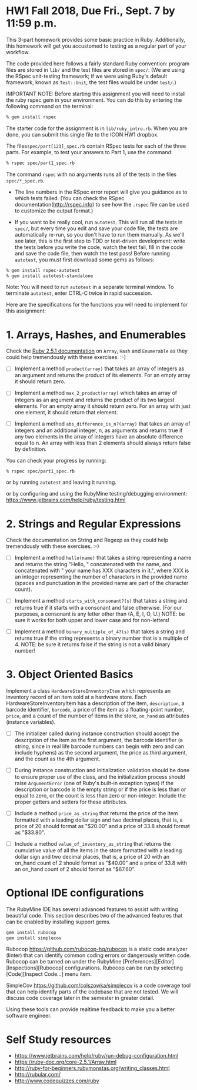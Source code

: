 HW1 Fall 2018, Due Fri., Sept. 7 by 11:59 p.m.
=============

This 3-part homework provides some basic practice in Ruby.  Additionally,
 this homework will get you accustomed to testing as a regular part of your workflow.

The code provided here follows a fairly standard Ruby convention: program
files are stored in `lib/` and the test files are stored in `spec/`.
(We are using the RSpec unit-testing framework; if we were using Ruby's default
framework, known as `Test::Unit`, the test files would be under
`test/`.)

IMPORTANT NOTE:
Before starting this assignment you will need to install the ruby rspec gem in
your environment.  You can do this by entering the following command on the terminal:

```bash
% gem install rspec
```

The starter code for the assignment is in `lib/ruby_intro.rb`. When you are done, you can
submit this single file to the ICON HW1 dropbox.


The files`spec/part[123]_spec.rb` contain RSpec tests for each of the three
parts.  For example, to test your answers to Part 1, use the command:

```bash
% rspec spec/part1_spec.rb
```

The command `rspec` with no arguments runs all of the tests in
the files `spec/*_spec.rb`.

* The line numbers in the RSpec error report will
give you guidance as to which tests failed.  (You can check the RSpec
documentation(http://rspec.info) to see how the `.rspec` file can be
used to customize the output format.)

* If you want to be really cool, run `autotest`.  This will run all the
tests in `spec/`, but every time you edit and save your code file, the
tests are automatically re-run, so you don't have to run them manually.
As we'll see later, this is the first step to TDD or test-driven
development: write the tests before you write the code, watch the test
fail, fill in the code and save the code file, then watch the test pass!
Before running `autotest`, you must first download some gems as follows:

```bash
% gem install rspec-autotest
% gem install autotest-standalone
```

Note: You will need to run `autotest` in a separate terminal window. To
terminate `autotest`, enter CTRL-C twice in rapid succession.

Here are the specifications for the functions you will need to implement
for this assignment:

# 1. Arrays, Hashes, and Enumerables

Check the [Ruby 2.5.1 documentation](http://ruby-doc.org) on `Array`,
`Hash` and `Enumerable` as they could help tremendously with these
exercises. :-)

- [ ] Implement a method `product(array)` that takes an array of integers as
   an argument and returns the product of its elements. For an empty array it should return zero.

- [ ] Implement a method `max_2_product(array)` which takes an array of integers as an argument and
   returns the product of its two largest elements. For an empty array it should return zero. For
   an array with just one element, it should return that element.

- [ ] Implement a method `abs_difference_is_n?(array)` that takes an array of integers and an additional
   integer, n, as arguments and returns true if any two elements in the array of integers have an absolute
   difference equal to n. An array with less than 2 elements should always return false by definition.

You can check your progress by running:
```bash
% rspec spec/part1_spec.rb
```
or by running `autotest` and leaving it running.

or by configuring and using the RubyMine testing/debugging environment: https://www.jetbrains.com/help/ruby/testing.html

# 2. Strings and Regular Expressions

Check the documentation on String and Regexp as they could help tremendously with these exercises. :-)

- [ ] Implement a method `hello(name)` that takes a string representing a name and returns the
    string "Hello, " concatenated with the name, and concatenated with " your name has XXX characters in it.", where
    XXX is an integer representing the number of characters in the provided name (spaces and punctuation in the provided
    name are part of the character count).

- [ ] Implement a method `starts_with_consonant?(s)` that takes a string and returns true if it starts
   with a consonant and false otherwise. (For our purposes, a consonant is any letter other than
   (A, E, I, O, U.) NOTE: be sure it works for both upper and lower case and for non-letters!

- [ ] Implement a method `binary_multiple_of_4?(s)` that takes a string and returns true if the string
   represents a binary number that is a multiple of 4. NOTE: be sure it returns false if the string
   is not a valid binary number!


# 3. Object Oriented Basics

Implement a class `HardwareStoreInventoryItem` which represents an inventory record of
an item sold at a hardware store.  Each HardwareStoreInventoryItem has
a description of the item, `description`,
a barcode identifier, `barcode`,
a price of the item as a floating-point number, `price`,  and
a count of the number of items in the store, `on_hand`
as attributes (instance variables).

- [ ] The initializer called during instance construction should accept
the description of the item as the first argument,
the barcode identifier (a string, since in real life barcode numbers can begin with zero and can
include hyphens) as the second argument, the price as third argument, and the count as the
4th argument.

- [ ] During instance construction and initialization validation should be done to ensure
proper use of the class, and the initialization process
should raise `ArgumentError` (one of Ruby's built-in exception types) if
the description or barcode is the empty string or if the price is less than or
equal to zero, or the count is less than zero or non-integer.  Include the proper getters and setters for these
attributes.

- [ ] Include a method `price_as_string` that returns the price of
the item formatted with a leading dollar sign and two decimal places, that is, a price
of 20 should format as "$20.00" and a price of 33.8 should format as
"$33.80".

- [ ] Include a method `value_of_inventory_as_string` that returns the cumulative value of
all the items in the store formatted with a leading dollar sign and two decimal places, that is, a price
of 20 with an on_hand count of 2 should format as "$40.00" and a price of 33.8 with an on_hand count of
2 should format as "$67.60".


# Optional IDE configurations

The RubyMine IDE has several advanced features to assist with writing beautiful code.  This section describes two of
the advanced features that can be enabled by installing support gems.

```bash
gem install rubocop
gem install simplecov
```

Rubocop https://github.com/rubocop-hq/rubocop is a static code analyzer (linter) that can identify common coding
errors or dangerously written code.  Rubocop can be turned on under the
RubyMine \[Preferences]\[Editor]\[Inspections]\[Rubocop] configurations.  Rubocop can be run by selecting
\[Code]\[Inspect Code...] menu item.

SimpleCov https://github.com/colszowka/simplecov is a code coverage tool that can help identify parts of the
codebase that are not tested. We will discuss code coverage later in the semester in greater detail.

Using these tools can provide realtime feedback to make you a better software engineer.



# Self Study resources

* https://www.jetbrains.com/help/ruby/run-debug-configuration.html
* https://ruby-doc.org/core-2.5.1/Array.html
* http://ruby-for-beginners.rubymonstas.org/writing_classes.html
* http://rubular.com/
* http://www.codequizzes.com/ruby
